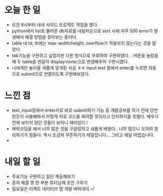 # 오늘 한 일
- 오전 8시부터 내내 사이드 프로젝트 작업을 했다.
- python에서 list로 불러온 db자료를 내림차순으로 sort 시에 자꾸 500 error가 발생해서 해결 방법을 찾아보는 중이다.
- table 내 td, th에는 max-width/height, overflow가 적용되지 않는다는 것을 알았다.
- tab기능을 구현하고 싶었지만 다른 방식으로 우회하여 구현하였다.
 : 버튼을 눌렀을 때 두 table을 번갈아 display:none;으로 변경해주어 구현시켰다. 
- 나에게만 놀라울 새롭게 알게된 사실 ㅎㅎ input text 창에서 enter를 누르면 자동으로 submit으로 연결되도록 구현해보았다. 

# 느낀 점
- text_input창에서 enter키로 바로 submit하기 기능 등 개발공부를 하기 전에 당연한듯이 사용해와서 이렇게 따로 코드를 짜야할 것이라고 인지하지를 못했다. 배우기 전에 보이지 않던 것들이 보이니 재미있다 !
- 벼락코딩을 해서 너무 많은 것을 구글링하고 새롭게 배웠다.. 너무 많으니 오히려 정리하기가 힘들다. 역시 조금씩 꾸준하기가 제일입니다... 그리고 제일 어렵습니다. 
- 
# 내일 할 일
- 주요기능 구현하고 일단 제출해보기
- 혼자 해결 못 한 부분 튜터님께 조언 구하기
- 일요일은 리액트 네이티브 앱 개발 벼락데이 ~!